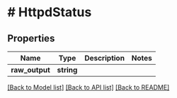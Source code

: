 # # HttpdStatus

## Properties

Name | Type | Description | Notes
------------ | ------------- | ------------- | -------------
**raw_output** | **string** |  |

[[Back to Model list]](../../README.md#models) [[Back to API list]](../../README.md#endpoints) [[Back to README]](../../README.md)
